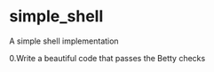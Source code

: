 # simple_shell
A simple shell implementation

0.Write a beautiful code that passes the Betty checks

